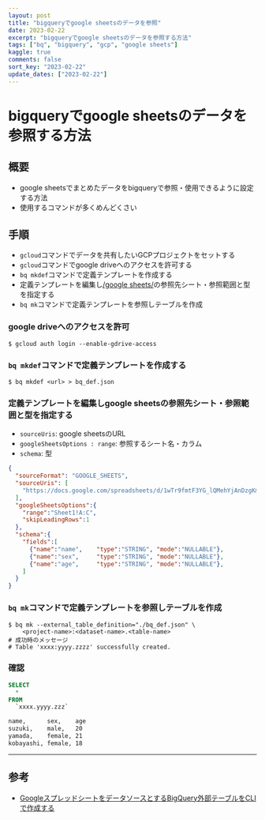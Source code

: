 ```yaml
---
layout: post
title: "bigqueryでgoogle sheetsのデータを参照"
date: 2023-02-22
excerpt: "bigqueryでgoogle sheetsのデータを参照する方法"
tags: ["bq", "bigquery", "gcp", "google sheets"]
kaggle: true
comments: false
sort_key: "2023-02-22"
update_dates: ["2023-02-22"]
---
```


# bigqueryでgoogle sheetsのデータを参照する方法

## 概要
 - google sheetsでまとめたデータをbigqueryで参照・使用できるように設定する方法
 - 使用するコマンドが多くめんどくさい

## 手順
 - `gcloud`コマンドでデータを共有したいGCPプロジェクトをセットする
 - `gcloud`コマンドでgoogle driveへのアクセスを許可する
 - `bq mkdef`コマンドで定義テンプレートを作成する
 - 定義テンプレートを編集し[/google sheets/](/google-sheets/)の参照先シート・参照範囲と型を指定する
 - `bq mk`コマンドで定義テンプレートを参照しテーブルを作成

### google driveへのアクセスを許可

```console
$ gcloud auth login --enable-gdrive-access
```

### `bq mkdef`コマンドで定義テンプレートを作成する

```console
$ bq mkdef <url> > bq_def.json
```

### 定義テンプレートを編集しgoogle sheetsの参照先シート・参照範囲と型を指定する
 - `sourceUris`: google sheetsのURL
 - `googleSheetsOptions : range`: 参照するシート名・カラム
 - `schema`: 型

```json
{
  "sourceFormat": "GOOGLE_SHEETS",
  "sourceUris": [
    "https://docs.google.com/spreadsheets/d/1wTr9fmtF3YG_lQMehYjAnDzgKmJ92g-8yvFtYctrbB4"
  ],
  "googleSheetsOptions":{
    "range":"Sheet1!A:C",
    "skipLeadingRows":1
  },
  "schema":{
    "fields":[
      {"name":"name",    "type":"STRING", "mode":"NULLABLE"},
      {"name":"sex",     "type":"STRING", "mode":"NULLABLE"},
      {"name":"age",     "type":"STRING", "mode":"NULLABLE"},
    ]
  }
}
```

### `bq mk`コマンドで定義テンプレートを参照しテーブルを作成

```console
$ bq mk --external_table_definition="./bq_def.json" \
    <project-name>:<dataset-name>.<table-name>
# 成功時のメッセージ
# Table 'xxxx:yyyy.zzzz' successfully created.
```

### 確認

```sql
SELECT
  *
FROM
  `xxxx.yyyy.zzz`
```

```txt
name,      sex,    age
suzuki,    male,   20
yamada,    female, 21
kobayashi, female, 18
```

---

## 参考
 - [GoogleスプレッドシートをデータソースとするBigQuery外部テーブルをCLIで作成する](https://dev.classmethod.jp/articles/202109-google-spreadsheet-bigquery-external-table-with-cli/)
